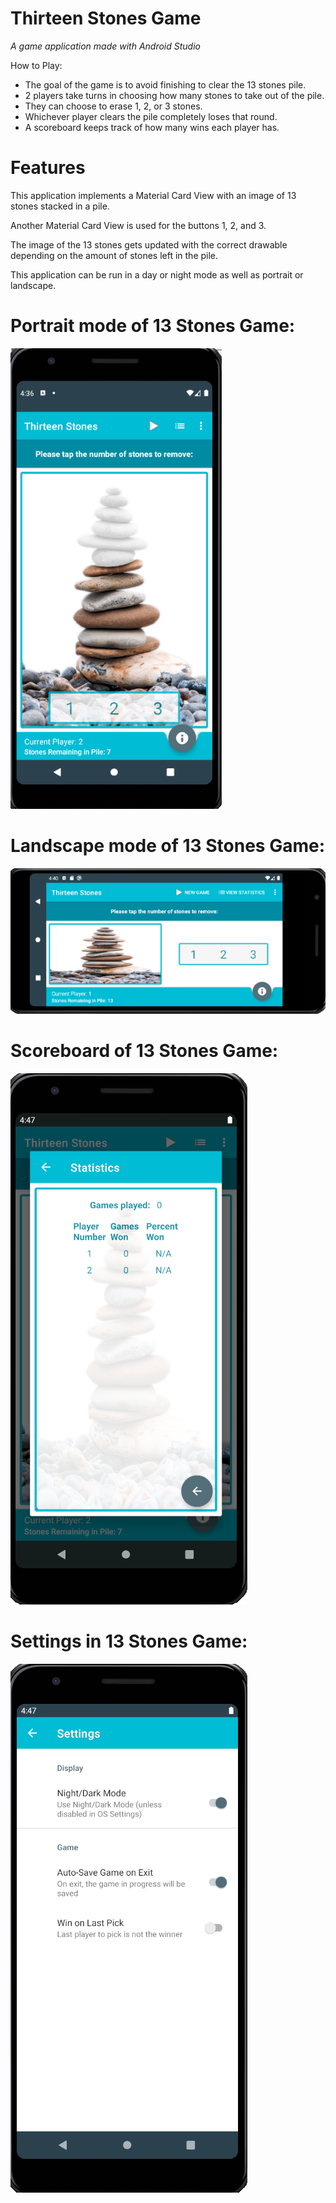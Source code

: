 # Thirteen Stones Game
*A game application made with Android Studio*  

How to Play:  
* The goal of the game is to avoid finishing to clear the 13 stones pile.
* 2 players take turns in choosing how many stones to take out of the pile. 
* They can choose to erase 1, 2, or 3 stones. 
* Whichever player clears the pile completely loses that round.
* A scoreboard keeps track of how many wins each player has.

# Features
This application implements a Material Card View with an image of 13 stones stacked in a pile. 

Another Material Card View is used for the buttons 1, 2, and 3.  

The image of the 13 stones gets updated with the correct drawable depending on the amount of stones left in the pile.

This application can be run in a day or night mode as well as portrait or landscape.

# Portrait mode of 13 Stones Game:  
![Alt](screenshots/Mod7_13stonesPortrait.png "Portrait mode of 13 Stones Game")  
# Landscape mode of 13 Stones Game:  
![Alt](screenshots/Mod7_landscape.png "Landscape mode of 13 Stones Game")  
# Scoreboard of 13 Stones Game:  
![Alt](screenshots/Mod11_TS_Statistics.png "Scoreboard of 13 Stones Game")
# Settings in 13 Stones Game:
![Alt](screenshots/Mod11_TS_Settings.png "Scoreboard of 13 Stones Game")
